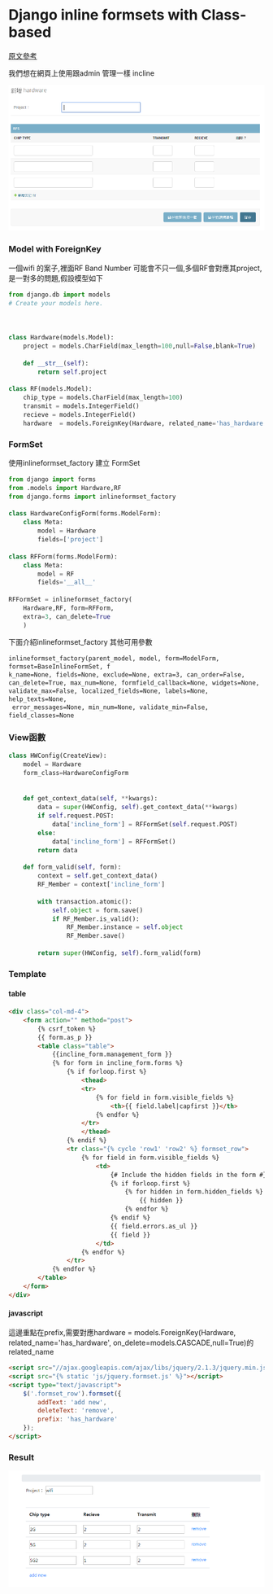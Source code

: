# Django inline formsets with Class-based 

<a href = "https://dev.to/zxenia/django-inline-formsets-with-class-based-views-and-crispy-forms-14o6">原文參考 </a>

我們想在網頁上使用跟admin 管理一樣 incline </br>

<img src="admin-incline.png" alt="Smiley face">


### Model with ForeignKey

一個wifi 的案子,裡面RF Band Number 可能會不只一個,多個RF會對應其project,是一對多的問題,假設模型如下　</br>

```python
from django.db import models
# Create your models here.



class Hardware(models.Model):
    project = models.CharField(max_length=100,null=False,blank=True) 

    def __str__(self):
        return self.project

class RF(models.Model):  
    chip_type = models.CharField(max_length=100)    
    transmit = models.IntegerField()
    recieve = models.IntegerField()
    hardware  = models.ForeignKey(Hardware, related_name='has_hardware', on_delete=models.CASCADE,null=True)
```


### FormSet 
使用inlineformset_factory 建立 FormSet



```python
from django import forms
from .models import Hardware,RF
from django.forms import inlineformset_factory

class HardwareConfigForm(forms.ModelForm):   
    class Meta:       
        model = Hardware         
        fields=['project']

class RFForm(forms.ModelForm):   
    class Meta:       
        model = RF 
        fields='__all__' 
  
RFFormSet = inlineformset_factory(
    Hardware,RF, form=RFForm,
    extra=3, can_delete=True
    )

```

下面介紹inlineformset_factory 其他可用參數
```
inlineformset_factory(parent_model, model, form=ModelForm, formset=BaseInlineFormSet, f
k_name=None, fields=None, exclude=None, extra=3, can_order=False, 
can_delete=True, max_num=None, formfield_callback=None, widgets=None, 
validate_max=False, localized_fields=None, labels=None, help_texts=None,
 error_messages=None, min_num=None, validate_min=False, field_classes=None
```



### View函數

```python
class HWConfig(CreateView):
    model = Hardware
    form_class=HardwareConfigForm	
  

    def get_context_data(self, **kwargs):
        data = super(HWConfig, self).get_context_data(**kwargs)
        if self.request.POST:
            data['incline_form'] = RFFormSet(self.request.POST)
        else:
            data['incline_form'] = RFFormSet()
        return data

    def form_valid(self, form):
        context = self.get_context_data()
        RF_Member = context['incline_form']
        
        with transaction.atomic():
            self.object = form.save()
            if RF_Member.is_valid():
                RF_Member.instance = self.object
                RF_Member.save()
                
        return super(HWConfig, self).form_valid(form)

```


### Template 

#### table 


``` html
<div class="col-md-4">
    <form action="" method="post">
        {% csrf_token %}
        {{ form.as_p }}  
        <table class="table">            
            {{incline_form.management_form }}
            {% for form in incline_form.forms %}
                {% if forloop.first %}
                    <thead>
                    <tr>
                        {% for field in form.visible_fields %}
                            <th>{{ field.label|capfirst }}</th>
                        {% endfor %}
                    </tr>
                    </thead>
                {% endif %}
                <tr class="{% cycle 'row1' 'row2' %} formset_row">
                    {% for field in form.visible_fields %}
                        <td>
                            {# Include the hidden fields in the form #}
                            {% if forloop.first %}
                                {% for hidden in form.hidden_fields %}
                                    {{ hidden }}
                                {% endfor %}
                            {% endif %}
                            {{ field.errors.as_ul }}
                            {{ field }}
                        </td>
                    {% endfor %}
                </tr>
            {% endfor %}
        </table>        
    </form>
</div>
```
#### javascript 
這邊重點在prefix,需要對應hardware  = models.ForeignKey(Hardware, related_name='has_hardware', on_delete=models.CASCADE,null=True)的related_name

``` html
<script src="//ajax.googleapis.com/ajax/libs/jquery/2.1.3/jquery.min.js"></script>
<script src="{% static 'js/jquery.formset.js' %}"></script>
<script type="text/javascript">
    $('.formset_row').formset({
        addText: 'add new',
        deleteText: 'remove',
        prefix: 'has_hardware'
    });
</script>

```

### Result
<img src="Incline.png" alt="Smiley face">






